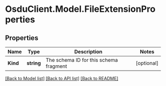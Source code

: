 # OsduClient.Model.FileExtensionProperties
## Properties

Name | Type | Description | Notes
------------ | ------------- | ------------- | -------------
**Kind** | **string** | The schema ID for this schema fragment | [optional] 

[[Back to Model list]](../README.md#documentation-for-models) [[Back to API list]](../README.md#documentation-for-api-endpoints) [[Back to README]](../README.md)

